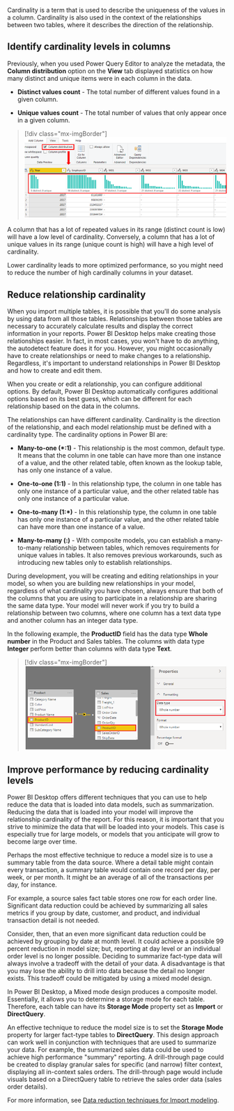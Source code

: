 Cardinality is a term that is used to describe the uniqueness of the values in a column. Cardinality is also used in the context of the relationships between two tables, where it describes the direction of the relationship.

## Identify cardinality levels in columns

Previously, when you used Power Query Editor to analyze the metadata, the **Column distribution** option on the **View** tab displayed statistics on how many distinct and unique items were in each column in the data.

-   **Distinct values count** - The total number of different values found in a given column.

-   **Unique values count** - The total number of values that only appear once in a given column.

> [!div class="mx-imgBorder"]
> [![View column distribution statistics](../media/4-column-distribution-statistics-ssm.png)](../media/4-column-distribution-statistics-ssm.png#lightbox)

A column that has a lot of repeated values in its range (distinct count is low) will have a low level of cardinality. Conversely, a column that has a lot of unique values in its range (unique count is high) will have a high level of cardinality.

Lower cardinality leads to more optimized performance, so you might need to reduce the number of high cardinally columns in your dataset.

## Reduce relationship cardinality

When you import multiple tables, it is possible that you'll do some analysis by using data from all those tables. Relationships between those tables are necessary to accurately calculate results and display the correct information in your reports. Power BI Desktop helps make creating those relationships easier. In fact, in most cases, you won't have to do anything, the autodetect feature does it for you. However, you might occasionally have to create relationships or need to make changes to a relationship. Regardless, it's important to understand relationships in Power BI Desktop and how to create and edit them.

When you create or edit a relationship, you can configure additional options. By default, Power BI Desktop automatically configures additional options based on its best guess, which can be different for each relationship based on the data in the columns.

The relationships can have different cardinality. Cardinality is the direction of the relationship, and each model relationship must be defined with a cardinality type. The cardinality options in Power BI are:

-   **Many-to-one (*:1)** - This relationship is the most common, default type. It means that the column in one table can have more than one instance of a value, and the other related table, often known as the lookup table, has only one instance of a value.

-   **One-to-one (1:1)** - In this relationship type, the column in one table has only one instance of a particular value, and the other related table has only one instance of a particular value.

-   **One-to-many (1:*)** - In this relationship type, the column in one table has only one instance of a particular value, and the other related table can have more than one instance of a value.

-   **Many-to-many (:)** - With composite models, you can establish a many-to-many relationship between tables, which removes requirements for unique values in tables. It also removes previous workarounds, such as introducing new tables only to establish relationships.

During development, you will be creating and editing relationships in your model, so when you are building new relationships in your model, regardless of what cardinality you have chosen, always ensure that both of the columns that you are using to participate in a relationship are sharing the same data type. Your model will never work if you try to build a relationship between two columns, where one column has a text data type and another column has an integer data type.

In the following example, the **ProductID** field has the data type **Whole number** in the Product and Sales tables. The columns with data type **Integer** perform better than columns with data type **Text**.

> [!div class="mx-imgBorder"]
> [![ProductID type whole number](../media/4-product-id-type-whole-number-ssm.png)](../media/4-product-id-type-whole-number-ssm.png#lightbox)

## Improve performance by reducing cardinality levels

Power BI Desktop offers different techniques that you can use to help reduce the data that is loaded into data models, such as summarization. Reducing the data that is loaded into your model will improve the relationship cardinality of the report. For this reason, it is important that you strive to minimize the data that will be loaded into your models. This case is especially true for large models, or models that you anticipate will grow to become large over time.

Perhaps the most effective technique to reduce a model size is to use a summary table from the data source. Where a detail table might contain every transaction, a summary table would contain one record per day, per week, or per month. It might be an average of all of the transactions per day, for instance.

For example, a source sales fact table stores one row for each order line. Significant data reduction could be achieved by summarizing all sales metrics if you group by date, customer, and product, and individual transaction detail is not needed.

Consider, then, that an even more significant data reduction could be achieved by grouping by date at month level. It could achieve a possible 99 percent reduction in model size; but, reporting at day level or an individual order level is no longer possible. Deciding to summarize fact-type data will always involve a tradeoff with the detail of your data. A disadvantage is that you may lose the ability to drill into data because the detail no longer exists. This tradeoff could be mitigated by using a mixed model design.

In Power BI Desktop, a Mixed mode design produces a composite model. Essentially, it allows you to determine a storage mode for each table. Therefore, each table can have its **Storage Mode** property set as **Import** or **DirectQuery**.

An effective technique to reduce the model size is to set the **Storage Mode** property for larger fact-type tables to **DirectQuery**. This design approach can work well in conjunction with techniques that are used to summarize your data. For example, the summarized sales data could be used to achieve high performance "summary" reporting. A drill-through page could be created to display granular sales for specific (and narrow) filter context, displaying all in-context sales orders. The drill-through page would include visuals based on a DirectQuery table to retrieve the sales order data (sales order details).

For more information, see [Data reduction techniques for Import modeling](https://docs.microsoft.com/power-bi/guidance/import-modeling-data-reduction#group-by-and-summarize/?azure-portal=true).


